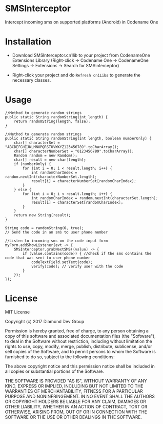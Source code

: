 # SMSInterceptor
Intercept incoming sms on supported platforms (Android) in Codename One

# Installation

- Download SMSInterceptor.cn1lib to your project from CodenameOne Extensions Library (Right-click -> Codename One -> CodenameOne Settings -> Extensions -> Search for SMSInterceptor)

- Right-click your project and do `Refresh cn1Libs` to generate the necessary classes.


# Usage

    //Method to generate random strings
    public static String randomString(int length) {
        return randomString(length, false);
    }
    
    //Method to generate random strings
    public static String randomString(int length, boolean numberOnly) {
        char[] characterSet = "ABCDEFGHIJKLMNOPQRSTUVWXYZ123456789".toCharArray();
        char[] characterNumberSet = "0123456789".toCharArray();
        Random random = new Random();
        char[] result = new char[length];
        if (numberOnly) {
            for (int i = 0; i < result.length; i++) {
                int randomCharIndex = random.nextInt(characterNumberSet.length);
                result[i] = characterNumberSet[randomCharIndex];
            }
        } else {
            for (int i = 0; i < result.length; i++) {
                int randomCharIndex = random.nextInt(characterSet.length);
                result[i] = characterSet[randomCharIndex];
            }
        }
        return new String(result);
    }

    String code = randomString(6, true);
    // Send the code in an sms to user phone number

    //Listen to incoming sms on the code input form
    myForm.addShowListener(evt -> {
        SMSInterceptor.grabNextSMS((value) -> {
            if (value.contains(code)) { //check if the sms contains the code that was sent to user phone number
                codeTextField.setText(code);
                verify(code); // verify user with the code
            }
        });
    });


# License

MIT License

Copyright (c) 2017 Diamond Dev Group

Permission is hereby granted, free of charge, to any person obtaining a copy
of this software and associated documentation files (the "Software"), to deal
in the Software without restriction, including without limitation the rights
to use, copy, modify, merge, publish, distribute, sublicense, and/or sell
copies of the Software, and to permit persons to whom the Software is
furnished to do so, subject to the following conditions:

The above copyright notice and this permission notice shall be included in all
copies or substantial portions of the Software.

THE SOFTWARE IS PROVIDED "AS IS", WITHOUT WARRANTY OF ANY KIND, EXPRESS OR
IMPLIED, INCLUDING BUT NOT LIMITED TO THE WARRANTIES OF MERCHANTABILITY,
FITNESS FOR A PARTICULAR PURPOSE AND NONINFRINGEMENT. IN NO EVENT SHALL THE
AUTHORS OR COPYRIGHT HOLDERS BE LIABLE FOR ANY CLAIM, DAMAGES OR OTHER
LIABILITY, WHETHER IN AN ACTION OF CONTRACT, TORT OR OTHERWISE, ARISING FROM,
OUT OF OR IN CONNECTION WITH THE SOFTWARE OR THE USE OR OTHER DEALINGS IN THE
SOFTWARE.
